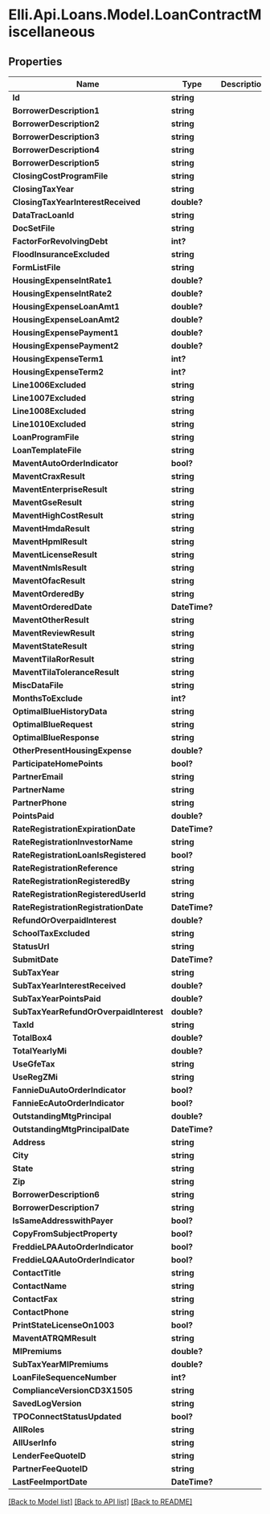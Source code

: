 # Elli.Api.Loans.Model.LoanContractMiscellaneous
## Properties

Name | Type | Description | Notes
------------ | ------------- | ------------- | -------------
**Id** | **string** |  | [optional] 
**BorrowerDescription1** | **string** |  | [optional] 
**BorrowerDescription2** | **string** |  | [optional] 
**BorrowerDescription3** | **string** |  | [optional] 
**BorrowerDescription4** | **string** |  | [optional] 
**BorrowerDescription5** | **string** |  | [optional] 
**ClosingCostProgramFile** | **string** |  | [optional] 
**ClosingTaxYear** | **string** |  | [optional] 
**ClosingTaxYearInterestReceived** | **double?** |  | [optional] 
**DataTracLoanId** | **string** |  | [optional] 
**DocSetFile** | **string** |  | [optional] 
**FactorForRevolvingDebt** | **int?** |  | [optional] 
**FloodInsuranceExcluded** | **string** |  | [optional] 
**FormListFile** | **string** |  | [optional] 
**HousingExpenseIntRate1** | **double?** |  | [optional] 
**HousingExpenseIntRate2** | **double?** |  | [optional] 
**HousingExpenseLoanAmt1** | **double?** |  | [optional] 
**HousingExpenseLoanAmt2** | **double?** |  | [optional] 
**HousingExpensePayment1** | **double?** |  | [optional] 
**HousingExpensePayment2** | **double?** |  | [optional] 
**HousingExpenseTerm1** | **int?** |  | [optional] 
**HousingExpenseTerm2** | **int?** |  | [optional] 
**Line1006Excluded** | **string** |  | [optional] 
**Line1007Excluded** | **string** |  | [optional] 
**Line1008Excluded** | **string** |  | [optional] 
**Line1010Excluded** | **string** |  | [optional] 
**LoanProgramFile** | **string** |  | [optional] 
**LoanTemplateFile** | **string** |  | [optional] 
**MaventAutoOrderIndicator** | **bool?** |  | [optional] 
**MaventCraxResult** | **string** |  | [optional] 
**MaventEnterpriseResult** | **string** |  | [optional] 
**MaventGseResult** | **string** |  | [optional] 
**MaventHighCostResult** | **string** |  | [optional] 
**MaventHmdaResult** | **string** |  | [optional] 
**MaventHpmlResult** | **string** |  | [optional] 
**MaventLicenseResult** | **string** |  | [optional] 
**MaventNmlsResult** | **string** |  | [optional] 
**MaventOfacResult** | **string** |  | [optional] 
**MaventOrderedBy** | **string** |  | [optional] 
**MaventOrderedDate** | **DateTime?** |  | [optional] 
**MaventOtherResult** | **string** |  | [optional] 
**MaventReviewResult** | **string** |  | [optional] 
**MaventStateResult** | **string** |  | [optional] 
**MaventTilaRorResult** | **string** |  | [optional] 
**MaventTilaToleranceResult** | **string** |  | [optional] 
**MiscDataFile** | **string** |  | [optional] 
**MonthsToExclude** | **int?** |  | [optional] 
**OptimalBlueHistoryData** | **string** |  | [optional] 
**OptimalBlueRequest** | **string** |  | [optional] 
**OptimalBlueResponse** | **string** |  | [optional] 
**OtherPresentHousingExpense** | **double?** |  | [optional] 
**ParticipateHomePoints** | **bool?** |  | [optional] 
**PartnerEmail** | **string** |  | [optional] 
**PartnerName** | **string** |  | [optional] 
**PartnerPhone** | **string** |  | [optional] 
**PointsPaid** | **double?** |  | [optional] 
**RateRegistrationExpirationDate** | **DateTime?** |  | [optional] 
**RateRegistrationInvestorName** | **string** |  | [optional] 
**RateRegistrationLoanIsRegistered** | **bool?** |  | [optional] 
**RateRegistrationReference** | **string** |  | [optional] 
**RateRegistrationRegisteredBy** | **string** |  | [optional] 
**RateRegistrationRegisteredUserId** | **string** |  | [optional] 
**RateRegistrationRegistrationDate** | **DateTime?** |  | [optional] 
**RefundOrOverpaidInterest** | **double?** |  | [optional] 
**SchoolTaxExcluded** | **string** |  | [optional] 
**StatusUrl** | **string** |  | [optional] 
**SubmitDate** | **DateTime?** |  | [optional] 
**SubTaxYear** | **string** |  | [optional] 
**SubTaxYearInterestReceived** | **double?** |  | [optional] 
**SubTaxYearPointsPaid** | **double?** |  | [optional] 
**SubTaxYearRefundOrOverpaidInterest** | **double?** |  | [optional] 
**TaxId** | **string** |  | [optional] 
**TotalBox4** | **double?** |  | [optional] 
**TotalYearlyMi** | **double?** |  | [optional] 
**UseGfeTax** | **string** |  | [optional] 
**UseRegZMi** | **string** |  | [optional] 
**FannieDuAutoOrderIndicator** | **bool?** |  | [optional] 
**FannieEcAutoOrderIndicator** | **bool?** |  | [optional] 
**OutstandingMtgPrincipal** | **double?** |  | [optional] 
**OutstandingMtgPrincipalDate** | **DateTime?** |  | [optional] 
**Address** | **string** |  | [optional] 
**City** | **string** |  | [optional] 
**State** | **string** |  | [optional] 
**Zip** | **string** |  | [optional] 
**BorrowerDescription6** | **string** |  | [optional] 
**BorrowerDescription7** | **string** |  | [optional] 
**IsSameAddresswithPayer** | **bool?** |  | [optional] 
**CopyFromSubjectProperty** | **bool?** |  | [optional] 
**FreddieLPAAutoOrderIndicator** | **bool?** |  | [optional] 
**FreddieLQAAutoOrderIndicator** | **bool?** |  | [optional] 
**ContactTitle** | **string** |  | [optional] 
**ContactName** | **string** |  | [optional] 
**ContactFax** | **string** |  | [optional] 
**ContactPhone** | **string** |  | [optional] 
**PrintStateLicenseOn1003** | **bool?** |  | [optional] 
**MaventATRQMResult** | **string** |  | [optional] 
**MIPremiums** | **double?** |  | [optional] 
**SubTaxYearMIPremiums** | **double?** |  | [optional] 
**LoanFileSequenceNumber** | **int?** |  | [optional] 
**ComplianceVersionCD3X1505** | **string** |  | [optional] 
**SavedLogVersion** | **string** |  | [optional] 
**TPOConnectStatusUpdated** | **bool?** |  | [optional] 
**AllRoles** | **string** |  | [optional] 
**AllUserInfo** | **string** |  | [optional] 
**LenderFeeQuoteID** | **string** |  | [optional] 
**PartnerFeeQuoteID** | **string** |  | [optional] 
**LastFeeImportDate** | **DateTime?** |  | [optional] 

[[Back to Model list]](../README.md#documentation-for-models) [[Back to API list]](../README.md#documentation-for-api-endpoints) [[Back to README]](../README.md)

